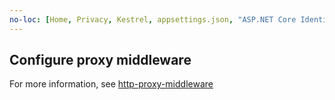 ```yaml
---
no-loc: [Home, Privacy, Kestrel, appsettings.json, "ASP.NET Core Identity", cookie, Cookie, Blazor, "Blazor Server", "Blazor WebAssembly", "Identity", "Let's Encrypt", Razor, SignalR]
---
```

## Configure proxy middleware

For more information, see  [http-proxy-middleware](https://github.com/chimurai/http-proxy-middleware)
